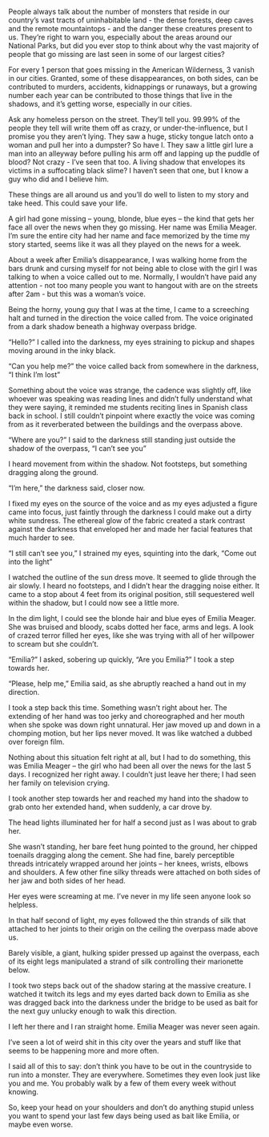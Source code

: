 People always talk about the number of monsters that reside in our country’s vast tracts of uninhabitable land - the dense forests, deep caves and the remote mountaintops - and the danger these creatures present to us. They’re right to warn you, especially about the areas around our National Parks, but did you ever stop to think about why the vast majority of people that go missing are last seen in some of our largest cities?

For every 1 person that goes missing in the American Wilderness, 3 vanish in our cities. Granted, some of these disappearances, on both sides, can be contributed to murders, accidents, kidnappings or runaways, but a growing number each year can be contributed to those things that live in the shadows, and it’s getting worse, especially in our cities.

Ask any homeless person on the street. They’ll tell you. 99.99% of the people they tell will write them off as crazy, or under-the-influence, but I promise you they aren’t lying. They saw a huge, sticky tongue latch onto a woman and pull her into a dumpster? So have I. They saw a little girl lure a man into an alleyway before pulling his arm off and lapping up the puddle of blood? Not crazy - I’ve seen that too. A living shadow that envelopes its victims in a suffocating black slime? I haven’t seen that one, but I know a guy who did and I believe him.

These things are all around us and you’ll do well to listen to my story and take heed. This could save your life.

A girl had gone missing – young, blonde, blue eyes – the kind that gets her face all over the news when they go missing. Her name was Emilia Meager. I’m sure the entire city had her name and face memorized by the time my story started, seems like it was all they played on the news for a week.

About a week after Emilia’s disappearance, I was walking home from the bars drunk and cursing myself for not being able to close with the girl I was talking to when a voice called out to me. Normally, I wouldn’t have paid any attention - not too many people you want to hangout with are on the streets after 2am - but this was a woman’s voice.

Being the horny, young guy that I was at the time, I came to a screeching halt and turned in the direction the voice called from. The voice originated from a dark shadow beneath a highway overpass bridge.

“Hello?” I called into the darkness, my eyes straining to pickup and shapes moving around in the inky black.

“Can you help me?” the voice called back from somewhere in the darkness, “I think I’m lost”

Something about the voice was strange, the cadence was slightly off, like whoever was speaking was reading lines and didn’t fully understand what they were saying, it reminded me students reciting lines in Spanish class back in school. I still couldn’t pinpoint where exactly the voice was coming from as it reverberated between the buildings and the overpass above.

“Where are you?” I said to the darkness still standing just outside the shadow of the overpass, “I can’t see you”

I heard movement from within the shadow. Not footsteps, but something dragging along the ground.

“I’m here,” the darkness said, closer now.

I fixed my eyes on the source of the voice and as my eyes adjusted a figure came into focus, just faintly through the darkness I could make out a dirty white sundress. The ethereal glow of the fabric created a stark contrast against the darkness that enveloped her and made her facial features that much harder to see.

“I still can’t see you,” I strained my eyes, squinting into the dark, “Come out into the light”

I watched the outline of the sun dress move. It seemed to glide through the air slowly. I heard no footsteps, and I didn’t hear the dragging noise either. It came to a stop about 4 feet from its original position, still sequestered well within the shadow, but I could now see a little more.

In the dim light, I could see the blonde hair and blue eyes of Emilia Meager. She was bruised and bloody, scabs dotted her face, arms and legs. A look of crazed terror filled her eyes, like she was trying with all of her willpower to scream but she couldn’t.

“Emilia?” I asked, sobering up quickly, “Are you Emilia?” I took a step towards her.

“Please, help me,” Emilia said, as she abruptly reached a hand out in my direction.

I took a step back this time. Something wasn’t right about her. The extending of her hand was too jerky and choreographed and her mouth when she spoke was down right unnatural. Her jaw moved up and down in a chomping motion, but her lips never moved. It was like watched a dubbed over foreign film.

Nothing about this situation felt right at all, but I had to do something, this was Emilia Meager – the girl who had been all over the news for the last 5 days. I recognized her right away. I couldn’t just leave her there; I had seen her family on television crying.

I took another step towards her and reached my hand into the shadow to grab onto her extended hand, when suddenly, a car drove by.

The head lights illuminated her for half a second just as I was about to grab her.

She wasn’t standing, her bare feet hung pointed to the ground, her chipped toenails dragging along the cement. She had fine, barely perceptible threads intricately wrapped around her joints – her knees, wrists, elbows and shoulders. A few other fine silky threads were attached on both sides of her jaw and both sides of her head.

Her eyes were screaming at me. I’ve never in my life seen anyone look so helpless.

In that half second of light, my eyes followed the thin strands of silk that attached to her joints to their origin on the ceiling the overpass made above us.

Barely visible, a giant, hulking spider pressed up against the overpass, each of its eight legs manipulated a strand of silk controlling their marionette below.

I took two steps back out of the shadow staring at the massive creature. I watched it twitch its legs and my eyes darted back down to Emilia as she was dragged back into the darkness under the bridge to be used as bait for the next guy unlucky enough to walk this direction.

I left her there and I ran straight home. Emilia Meager was never seen again.

I’ve seen a lot of weird shit in this city over the years and stuff like that seems to be happening more and more often.

I said all of this to say: don’t think you have to be out in the countryside to run into a monster. They are everywhere. Sometimes they even look just like you and me. You probably walk by a few of them every week without knowing.

So, keep your head on your shoulders and don’t do anything stupid unless you want to spend your last few days being used as bait like Emilia, or maybe even worse.